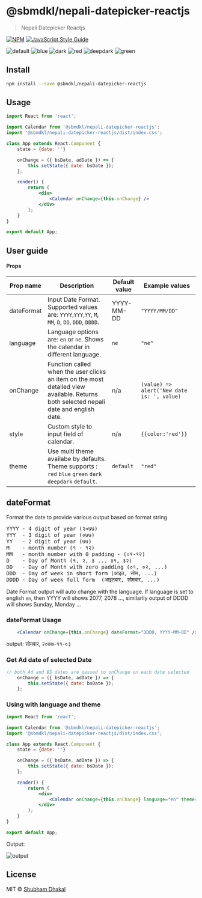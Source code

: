 # @sbmdkl/nepali-datepicker-reactjs

> Nepali Datepicker Reactjs

[![NPM](https://img.shields.io/npm/v/@sbmdkl/nepali-datepicker-reactjs.svg)](https://www.npmjs.com/package/@sbmdkl/nepali-datepicker-reactjs) [![JavaScript Style Guide](https://img.shields.io/badge/code_style-standard-brightgreen.svg)](https://standardjs.com)


![default](https://raw.githubusercontent.com/sbmdkl/nepali-datepicker-reactjs/main/blob/images/12e57f6d-a2ee-4352-8b73-85971acdf06d.png)
![blue](https://raw.githubusercontent.com/sbmdkl/nepali-datepicker-reactjs/main/blob/images/bc421c42-711a-438e-878c-53cffcb0db77.png)
![dark](https://raw.githubusercontent.com/sbmdkl/nepali-datepicker-reactjs/main/blob/images/97c76561-56b3-4ce3-85fb-2ad7b8d2427b.png)
![red](https://raw.githubusercontent.com/sbmdkl/nepali-datepicker-reactjs/main/blob/images/27a40071-390f-4908-8c58-7dd912840a99.png)
![deepdark](https://raw.githubusercontent.com/sbmdkl/nepali-datepicker-reactjs/main/blob/images/ed397da4-a4eb-4269-8d6a-b03714c25bc2.png)
![green](https://raw.githubusercontent.com/sbmdkl/nepali-datepicker-reactjs/main/blob/images/8ff06f5e-cd55-40e0-8d8a-fa9a9e3a06e6.png)

## Install

```bash
npm install --save @sbmdkl/nepali-datepicker-reactjs
```

## Usage

```jsx
import React from 'react';

import Calendar from '@sbmdkl/nepali-datepicker-reactjs';
import '@sbmdkl/nepali-datepicker-reactjs/dist/index.css';

class App extends React.Component {
	state = {date: ''}

	onChange = ({ bsDate, adDate }) => {
		this.setState({ date: bsDate });
	};

	render() {
		return (
			<div>
				<Calendar onChange={this.onChange} />
			</div>
		);
	}
}

export default App;

```

## User guide

#### Props

|Prop name|Description|Default value|Example values|
|----|----|----|----|
|dateFormat|Input Date Format. Supported values are: `YYYY`,`YYY`,`YY`, `M`, `MM`, `D`, `DD`, `DDD`, `DDDD`.|YYYY-MM-DD|`"YYYY/MM/DD"`|
|language|Language options are: `en` or `ne`. Shows the calendar in different language.| `ne` |`"ne"`|
|onChange|Function called when the user clicks an item on the most detailed view available. Returns both selected nepali date and english date.|n/a|`(value) => alert('New date is: ', value)`|
|style|Custom style to input field of calendar.|n/a|`{{color:'red'}}`|
|theme|Use multi theme availabe by defaults. Theme supports : `red` `blue` `green` `dark` `deepdark` `default`.|`default`|`"red"`|


## dateFormat
Format the date to provide various output based on format string
<pre>
YYYY - 4 digit of year (२०७७)
YYY  - 3 digit of year (०७७)
YY   - 2 digit of year (७७)
M    - month number (१ - १२)
MM   - month number with 0 padding - (०१-१२)
D    - Day of Month (१, २, ३ ... ३१, ३२)
DD   - Day of Month with zero padding (०१, ०२, ...)
DDD  - Day of week in short form (आइत, सोम, ...)
DDDD - Day of week full form  (आइतबार, सोमबार, ...)
</pre>

Date Format output will auto change with the language.
If language is set to english `en`, then YYYY will shows 2077, 2078 ...,
similarily output of DDDD will shows Sunday, Monday ...

### dateFormat Usage
```jsx
	<Calendar onChange={this.onChange} dateFormat="DDDD, YYYY-MM-DD" />
```
output: सोमवार, २०७७-११-०३

### Get Ad date of selected Date
```jsx
// both Ad and BS dates are passed to onChange on each date selected
	onChange = ({ bsDate, adDate }) => {
		this.setState({ date: bsDate });
	};


```
### Using with language and theme

```jsx
import React from 'react';

import Calendar from '@sbmdkl/nepali-datepicker-reactjs';
import '@sbmdkl/nepali-datepicker-reactjs/dist/index.css';

class App extends React.Component {
	state = {date: ''}

	onChange = ({ bsDate, adDate }) => {
		this.setState({ date: bsDate });
	};

	render() {
		return (
			<div>
				<Calendar onChange={this.onChange} language="en" theme="deepdark" dateFormat="DDDD, YYYY-MM-DD" />
			</div>
		);
	}
}

export default App;

```
Output:

![output](https://raw.githubusercontent.com/sbmdkl/nepali-datepicker-reactjs/main/blob/images/0142e689-6c38-4693-bfa0-a78e22ad6ec5%20.png)

## License

MIT © [Shubham Dhakal](https://github.com/sbmdkl)
